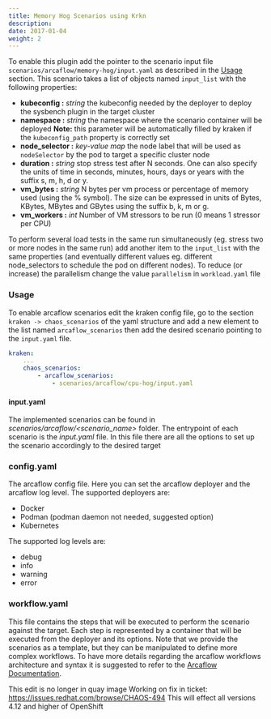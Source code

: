 ```yaml
---
title: Memory Hog Scenarios using Krkn
description: 
date: 2017-01-04
weight: 2
---
```

To enable this plugin add the pointer to the scenario input file `scenarios/arcaflow/memory-hog/input.yaml` as described in the 
[Usage](#usage) section.
This scenario takes a list of objects named `input_list` with the following properties:

- **kubeconfig :** *string* the kubeconfig needed by the deployer to deploy the sysbench plugin in the target cluster
- **namespace :** *string* the namespace where the scenario container will be deployed
**Note:** this parameter will be automatically filled by kraken if the `kubeconfig_path` property is correctly set
- **node_selector :** *key-value map* the node label that will be used as `nodeSelector` by the pod to target a specific cluster node
- **duration :** *string* stop  stress  test  after  N  seconds.  One  can  also specify the units of time in seconds, minutes, hours, days or years with the suffix s, m, h, d or y.
- **vm_bytes :** *string* N bytes per vm process or percentage of memory used (using the % symbol). The size can be expressed in units of Bytes, KBytes, MBytes and GBytes using the suffix b, k, m or g.
- **vm_workers :** *int* Number of VM stressors to be run (0 means 1 stressor per CPU)

To perform several load tests in the same run simultaneously (eg. stress two or more nodes in the same run) add another item
to the `input_list` with the same properties (and eventually different values eg. different node_selectors 
to schedule the pod on different nodes). To reduce (or increase) the parallelism change the value `parallelism` in `workload.yaml` file 

### Usage

To enable arcaflow scenarios edit the kraken config file, go to the section `kraken -> chaos_scenarios` of the yaml structure
and add a new element to the list named `arcaflow_scenarios` then add the desired scenario
pointing to the `input.yaml` file.
```yaml
kraken:
    ...
    chaos_scenarios:
        - arcaflow_scenarios:
            - scenarios/arcaflow/cpu-hog/input.yaml
```

#### input.yaml
The implemented scenarios can be found in *scenarios/arcaflow/<scenario_name>* folder.
The entrypoint of each scenario is the *input.yaml* file. 
In this file there are all the options to set up the scenario accordingly to the desired target 
### config.yaml
The arcaflow config file. Here you can set the arcaflow deployer and the arcaflow log level.
The supported deployers are:
- Docker
- Podman (podman daemon not needed, suggested option)
- Kubernetes

The supported log levels are:
- debug
- info
- warning
- error
### workflow.yaml
This file contains the steps that will be executed to perform the scenario against the target.
Each step is represented by a container that will be executed from the deployer and its options.
Note that we provide the scenarios as a template, but they can be manipulated to define more complex workflows.
To have more details regarding the arcaflow workflows architecture and syntax it is suggested to refer to the [Arcaflow Documentation](https://arcalot.io/arcaflow/).

This edit is no longer in quay image
Working on fix in ticket: https://issues.redhat.com/browse/CHAOS-494
This will effect all versions 4.12 and higher of OpenShift